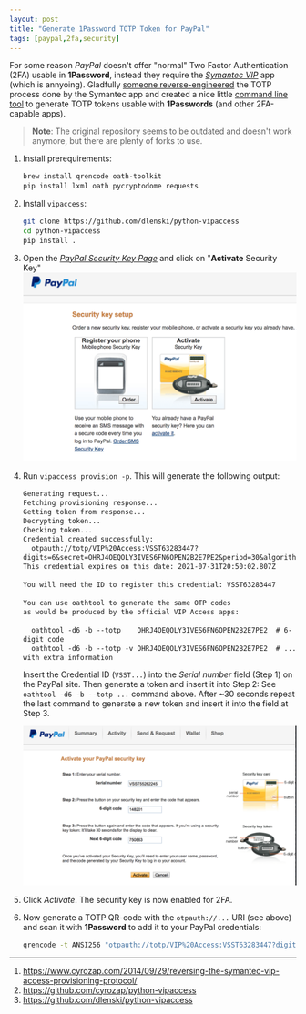```yaml
---
layout: post
title: "Generate 1Password TOTP Token for PayPal"
tags: [paypal,2fa,security]
---
```


For some reason *PayPal* doesn't offer "normal" Two Factor Authentication (2FA) usable in **1Password**, instead they require the [*Symantec VIP*](https://idprotect.vip.symantec.com/) app (which is annyoing).
Gladfully [someone reverse-engineered](https://www.cyrozap.com/2014/09/29/reversing-the-symantec-vip-access-provisioning-protocol/) the TOTP process done by the Symantec app and created a nice little [command line tool](https://github.com/cyrozap/python-vipaccess) to generate TOTP tokens usable with **1Passwords** (and other 2FA-capable apps).

> **Note**: The original repository seems to be outdated and doesn't work anymore, but there are plenty of forks to use.


1. Install prerequirements:
   ```bash
   brew install qrencode oath-toolkit
   pip install lxml oath pycryptodome requests
   ```
2. Install `vipaccess`:
   ```bash
   git clone https://github.com/dlenski/python-vipaccess
   cd python-vipaccess
   pip install .
   ```
3. Open the [*PayPal Security Key Page*](https://www.paypal.com/cgi-bin/webscr?cmd=_setup-security-key) and click on "**Activate** Security Key"
   ![paypal-1password-2fa-totp-01.png](/files/paypal-1password-2fa-totp-01.png)
4. Run `vipaccess provision -p`.
   This will generate the following output:

   ```
   Generating request...
   Fetching provisioning response...
   Getting token from response...
   Decrypting token...
   Checking token...
   Credential created successfully:
     otpauth://totp/VIP%20Access:VSST63283447?digits=6&secret=OHRJ4OEQOLY3IVES6FN6OPEN2B2E7PE2&period=30&algorithm=sha1&issuer=Symantec
   This credential expires on this date: 2021-07-31T20:50:02.807Z

   You will need the ID to register this credential: VSST63283447

   You can use oathtool to generate the same OTP codes
   as would be produced by the official VIP Access apps:

     oathtool -d6 -b --totp    OHRJ4OEQOLY3IVES6FN6OPEN2B2E7PE2  # 6-digit code
     oathtool -d6 -b --totp -v OHRJ4OEQOLY3IVES6FN6OPEN2B2E7PE2  # ... with extra information
   ```

   Insert the Credential ID (`VSST...`) into the *Serial number* field (Step 1) on the PayPal site.
   Then generate a token and insert it into Step 2: See `oathtool -d6 -b --totp ...` command above. After ~30 seconds repeat the last command to generate a new token and insert it into the field at Step 3.

   ![paypal-1password-2fa-totp-01.png](/files/paypal-1password-2fa-totp-02.png)
5. Click *Activate*. The security key is now enabled for 2FA.
6. Now generate a TOTP QR-code with the `otpauth://...` URI (see above) and scan it with **1Password** to add it to your PayPal credentials:
   ```bash
   qrencode -t ANSI256 "otpauth://totp/VIP%20Access:VSST63283447?digits=6&secret=OHRJ4OEQOLY3IVES6FN6OPEN2B2E7PE2&period=30&algorithm=sha1&issuer=Symantec"
   ```

---
1. <https://www.cyrozap.com/2014/09/29/reversing-the-symantec-vip-access-provisioning-protocol/>
2. <https://github.com/cyrozap/python-vipaccess>
3. <https://github.com/dlenski/python-vipaccess>
